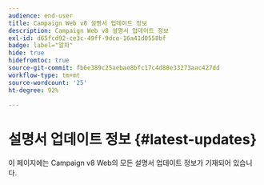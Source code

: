 ```yaml
---
audience: end-user
title: Campaign Web v8 설명서 업데이트 정보
description: Campaign Web v8 설명서 업데이트 정보
exl-id: d65fcd92-ce3c-49ff-9dce-16a41d0558bf
badge: label="알파"
hide: true
hidefromtoc: true
source-git-commit: fb6e389c25aebae8bfc17c4d88e33273aac427dd
workflow-type: tm+mt
source-wordcount: '25'
ht-degree: 92%

---
```


# 설명서 업데이트 정보 {#latest-updates}

이 페이지에는 Campaign v8 Web의 모든 설명서 업데이트 정보가 기재되어 있습니다.
